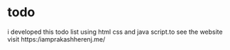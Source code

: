 # todo
i developed this todo list using html css and java script.to see the website visit https:/iamprakashherenj.me/
